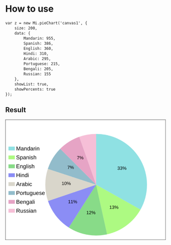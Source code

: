 # How to use
```
var z = new Mi.pieChart('canvas1', {
	size: 200,
    data: {
        Mandarin: 955,
        Spanish: 386,
        English: 360,
        Hindi: 310,
        Arabic: 295,
        Portuguese: 215,
        Bengali: 205,
        Russian: 155 
    },
    showList: true,
    showPercents: true
});
```
## Result

![Alt text](/assets/screen.png)